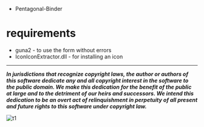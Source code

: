 * Pentagonal-Binder

# requirements

* guna2 - to use the form without errors
* IconIconExtractor.dll - for installing an icon

------------------------------------------------------------------------------------------------------------------------------

***In jurisdictions that recognize copyright laws, the author or authors
of this software dedicate any and all copyright interest in the
software to the public domain. We make this dedication for the benefit
of the public at large and to the detriment of our heirs and
successors. We intend this dedication to be an overt act of
relinquishment in perpetuity of all present and future rights to this
software under copyright law.***

![t1](https://user-images.githubusercontent.com/112949116/195442219-0d5c2567-2d1f-4372-9e96-ef893e3d8a4f.png)



